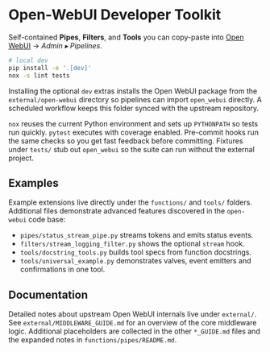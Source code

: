 # Open-WebUI Developer Toolkit

Self-contained **Pipes**, **Filters**, and **Tools** you can copy-paste into [Open WebUI](https://github.com/open-webui/open-webui) → *Admin ▸ Pipelines*.

```bash
# local dev
pip install -e '.[dev]'
nox -s lint tests
```

Installing the optional `dev` extras installs the Open WebUI package from the
`external/open-webui` directory so pipelines can import `open_webui` directly. A
scheduled workflow keeps this folder synced with the upstream repository.

`nox` reuses the current Python environment and sets up `PYTHONPATH` so tests run
quickly. `pytest` executes with coverage enabled. Pre-commit hooks run the same
checks so you get fast feedback before committing. Fixtures under `tests/` stub
out `open_webui` so the suite can run without the external project.

## Examples

Example extensions live directly under the `functions/` and `tools/` folders.
Additional files demonstrate advanced features discovered in the
`open-webui` code base:

- `pipes/status_stream_pipe.py` streams tokens and emits status events.
- `filters/stream_logging_filter.py` shows the optional `stream` hook.
- `tools/docstring_tools.py` builds tool specs from function docstrings.
- `tools/universal_example.py` demonstrates valves, event emitters and
  confirmations in one tool.

## Documentation

Detailed notes about upstream Open WebUI internals live under `external/`.
See `external/MIDDLEWARE_GUIDE.md` for an overview of the core middleware logic.
Additional placeholders are collected in the other `*_GUIDE.md` files and the
expanded notes in `functions/pipes/README.md`.
